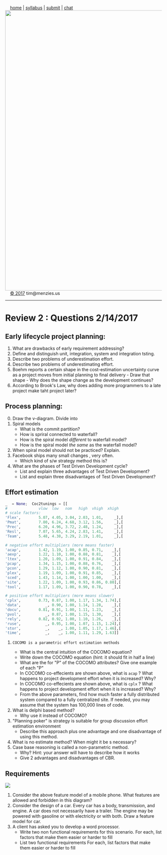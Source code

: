 &nbsp;&nbsp;&nbsp;&nbsp;[home](http://tiny.cc/se17) | 
[syllabus](https://github.com/txt/se17/blob/master/doc/syllabus.md) | 
[submit](http://tiny.cc/se17give) |
[chat](https://se17.slack.com/)  
[<img width=900 src="https://raw.githubusercontent.com/txt/se17/master/img/se17.png">](http://tiny.cc/se17)   <br>
&nbsp;&nbsp;&nbsp;&nbsp;[&copy; 2017](https://github.com/txt/se17/blob/master/LICENSE.md) tim&commat;menzies.us<br>

_______

# Review 2 : Questions 2/14/2017

## Early lifecycle project planning:


1.    What are drawbacks of early requirement addressing?
2.    Define and distinguish unit, integration, system and integration tsting.
3.    Describe two problems of underestimation effort.
4.    Describe two problems of underestimating effort.
5.    Boehm reports a certain shape in the cost-estimation uncertainty curve as a project moves from initial planning to final delivery
    - Draw that shape
     - Why does the  shape change as the development continues?
6. According to Brook's Law, why does adding   more programmers to a late project make taht project later?

## Process planning:

0.    Draw the v-diagram. Divide into 
1.    Spiral models
       - What is the commit partition?
       - How is spriral connected to waterfall?
      - How is the spiral model _different_ to waterfall model?
      - How is the spiral model _the same_ as the waterfall model?
2.    When spiral model should not be practiced? Explain.
3.    Facebook ships many small  changes , very often.
      -  Which kind of s/w strategy method this is? 
4.    What are the phases of Test Driven Development cycle?
      -  List and explain three advantages of Test Driven Development?
      -  List and explain three disadvantages of Test Driven Development?

## Effort estimation

```python 
_  = None;  Coc2tunings = [[
#              vlow  low   nom   high  vhigh  xhigh   
# scale factors:
'Flex',        5.07, 4.05, 3.04, 2.03, 1.01,     _],[
'Pmat',        7.80, 6.24, 4.68, 3.12, 1.56,     _],[
'Prec',        6.20, 4.96, 3.72, 2.48, 1.24,     _],[
'Resl',        7.07, 5.65, 4.24, 2.83, 1.41,     _],[
'Team',        5.48, 4.38, 3.29, 2.19, 1.01,     _],[

# negative effort multipliers (more means faster)        
'acap',        1.42, 1.19, 1.00, 0.85, 0.71,    _],[
'aexp',        1.22, 1.10, 1.00, 0.88, 0.81,    _],[
'ltex',        1.20, 1.09, 1.00, 0.91, 0.84,    _],[
'pcap',        1.34, 1.15, 1.00, 0.88, 0.76,    _],[ 
'pcon',        1.29, 1.12, 1.00, 0.90, 0.81,    _],[
'plex',        1.19, 1.09, 1.00, 0.91, 0.85,    _],[
'sced',        1.43, 1.14, 1.00, 1.00, 1.00,    _],[ 
'site',        1.22, 1.09, 1.00, 0.93, 0.86, 0.80],[
'tool',        1.17, 1.09, 1.00, 0.90, 0.78,    _],[

# positive effort multipliers (more means slower)
'cplx',        0.73, 0.87, 1.00, 1.17, 1.34, 1.74],[
'data',           _, 0.90, 1.00, 1.14, 1.28,    _],[
'docu',        0.81, 0.91, 1.00, 1.11, 1.23,    _],[
'pvol',           _, 0.87, 1.00, 1.15, 1.30,    _],[
'rely',        0.82, 0.92, 1.00, 1.10, 1.26,    _],[
'ruse',           _, 0.95, 1.00, 1.07, 1.15, 1.24],[ 
'stor',           _,    _, 1.00, 1.05, 1.17, 1.46],[
'time',           _,    _, 1.00, 1.11, 1.29, 1.63]]
```

1.     COCOMO is a parametric effort estimation methods
      - What is the central intuition of the COCOMO equation?
      - Write down the COCOMO equation (hint: it should fit in half a line)
      - What are the for "P" of the COCOMO attributes? Give one example of each "P"
      - In COCOMO co-effecients are shown above, what is `acap` ? What happens to project development effort when it is increased? Why?
      - In COCOMO co-effecients are shown above, what is `cplx` ? What happens to project development effort when it is increased? Why?
      - From the above parameters, find how much faster a fully distributed system compared to a fully
centralized site. If needed, you may assume that the system has 100,000 lines of code.
2.    What is delphi based method? 
       - Why use it instead of COCOMO?
3.    "Planning poker" is  strategy is suitable for group discussion effort estimation environment
      -  Describe this approach plus one advantage and one disadvantage of using this method.
4.    What is no estimate method? When might it be s necessary? 
5.    Case base reasoning is called a non-parametric method.
      - Why? Hint: your answer will have to describe how it works
      - Give  2 advantages and disadvantages of CBR.
 
 
## Requirements

![](http://www.isa.us.es/sites/www.isa.us.es.featuremodelanalysis/files/images/MobilePhone.png)

1.   Consider the above feature model of a mobile phone. What features are allowed and forbidden in this diagram?
2.   Consider the design of a car. Every car has a body, transmission, and engine. 
     A car does not necessarily have a trailer. The engine may be powered with gasoline or with electricity or with both. Draw a feature model for car.
2.   A client has asked you to develop a word processor. 
     - Write two non functional requirements for this scenario.
       For each, list factors that make them easier or harder to fill
     - List two functional requirements
       For each, list factors that make them easier or harder to fill

